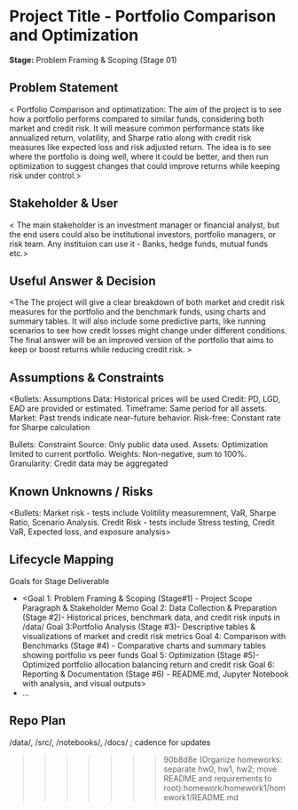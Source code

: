# Project Title - Portfolio Comparison and Optimization
**Stage:** Problem Framing & Scoping (Stage 01)
## Problem Statement
< Portfolio Comparison and optimatization: The aim of the project is to see how a portfolio performs compared to similar funds, considering both 
market and credit risk. It will measure common performance stats like annualized return, volatility, and Sharpe ratio along with credit risk measures like
expected loss and risk adjusted return. The idea is to see where the portfolio is doing well, where it could be better, and then run optimization to 
suggest changes that could improve returns while keeping risk under control.>
## Stakeholder & User
< The main stakeholder is an investment manager or financial analyst, but the end users could also be institutional investors, portfolio managers, or 
risk team. Any instituion can use it - Banks, hedge funds, mutual funds etc.>
## Useful Answer & Decision
<The The project will give a clear breakdown of both market and credit risk measures for the portfolio and the benchmark funds, using charts and summary 
tables. It will also include some predictive parts, like running scenarios to see how credit losses might change under different conditions. The final 
answer will be an improved version of the portfolio that aims to keep or boost returns while reducing credit risk. >
## Assumptions & Constraints
<Bullets: Assumptions
Data: Historical prices will be used 
Credit: PD, LGD, EAD are provided or estimated.
Timeframe: Same period for all assets.
Market: Past trends indicate near-future behavior.
Risk-free: Constant rate for Sharpe calculation

Bullets: Constraint
Source: Only public data used.
Assets: Optimization limited to current portfolio.
Weights: Non-negative, sum to 100%.
Granularity: Credit data may be aggregated
>
## Known Unknowns / Risks
<Bullets: Market risk - tests include Volitility measuremnent, VaR, Sharpe Ratio, Scenario Analysis. Credit Risk - tests include Stress testing, Credit 
VaR, Expected loss, and exposure analysis>
## Lifecycle Mapping
Goals for Stage Deliverable
- <Goal 1: Problem Framing & Scoping (Stage#1) - Project Scope Paragraph & Stakeholder Memo
Goal 2: Data Collection & Preparation (Stage #2)- Historical prices, benchmark data, and credit risk inputs in /data/
Goal 3:Portfolio Analysis (Stage #3)- Descriptive tables & visualizations of market and credit risk metrics
Goal 4: Comparison with Benchmarks (Stage #4) - Comparative charts and summary tables showing portfolio vs peer funds
Goal 5: Optimization (Stage  #5)- Optimized portfolio allocation balancing return and credit risk
Goal 6: Reporting & Documentation (Stage #6) - README.md, Jupyter Notebook with analysis, and visual outputs>
- ...
## Repo Plan
/data/, /src/, /notebooks/, /docs/ ; cadence for updates
>>>>>>> 90b8d8e (Organize homeworks: separate hw0, hw1, hw2; move README and requirements to root):homework/homework1/homework1/README.md
